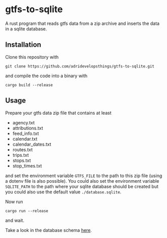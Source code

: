 # gtfs-to-sqlite
A rust program that reads gtfs data from a zip archive and inserts the data in a sqlite database.

## Installation 
Clone this repository with
```
git clone https://github.com/adridevelopsthings/gtfs-to-sqlite.git
```

and compile the code into a binary with
```
cargo build --release
```

## Usage
Prepare your gtfs data zip file that contains at least
- agency.txt
- attributions.txt
- feed_info.txt
- calendar.txt
- calendar_dates.txt
- routes.txt
- trips.txt
- stops.txt
- stop_times.txt

and set the environment variable `GTFS_FILE` to the path to this zip file (using a dotenv file is also possible). You could also set the environment variable `SQLITE_PATH` to the path where your sqlite database should be created but you could also use the default value `./database.sqlite`.

Now run
```
cargo run --release
```
and wait.

Take a look in the database schema [here](src/tables.sql).